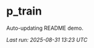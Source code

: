 # p_train

Auto-updating README demo.

<!--START_SECTION:status-->
_Last run: 2025-08-31 13:23 UTC_
<!--END_SECTION:status-->






































































































































































































































































